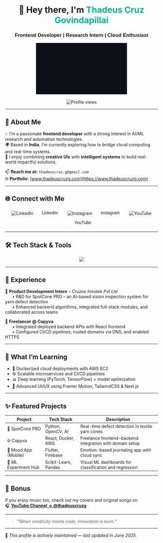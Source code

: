 <h1 align="center">👋 Hey there, I'm <span style="color:#00b894">Thadeus Cruz Govindapillai</span></h1>
<h3 align="center" style="font-family: 'Montserrat', sans-serif;">Frontend Developer | Research Intern | Cloud Enthusiast</h3>

<p align="center">
  <img src="./assets/input.gif" alt="Animated Name" width="300"/>
</p>


<p align="center">
  <img src="https://komarev.com/ghpvc/?username=thadeus-cruz&label=Visitors&color=0e75b6&style=flat" alt="Profile views" />
</p>

---

## 🚀 About Me

💡 I’m a passionate **frontend developer** with a strong interest in AI/ML research and automation technologies.  
🌍 Based in **India**, I’m currently exploring how to bridge cloud computing and real-time systems.  
🧠 I enjoy combining **creative UIs** with **intelligent systems** to build real-world impactful solutions.

📫 **Reach me at:** `thadeuscruz.g@gmail.com`  
🌐 **Portfolio:** [www.thadeuscruzg.com](https://www.thadeuscruzg.com)

---

## 🌐 Connect with Me

<p align="center">
  <a href="https://linkedin.com/in/thadeus-cruz-govindapillai" target="_blank" style="text-decoration: none;">
    <img src="https://raw.githubusercontent.com/rahuldkjain/github-profile-readme-generator/master/src/images/icons/Social/linked-in-alt.svg" alt="LinkedIn" height="40" width="40" style="vertical-align: middle;" />
    <span style="font-family: 'Montserrat', sans-serif; background: #fff; border-radius: 20px; padding: 8px 16px; margin-left: 8px; display: inline-block;">LinkedIn</span>
  </a>
  &nbsp;&nbsp;
  <a href="https://instagram.com/thadeuscruzg_official" target="_blank" style="text-decoration: none;">
    <img src="https://raw.githubusercontent.com/rahuldkjain/github-profile-readme-generator/master/src/images/icons/Social/instagram.svg" alt="Instagram" height="40" width="40" style="vertical-align: middle;" />
    <span style="font-family: 'Montserrat', sans-serif; background: #fff; border-radius: 20px; padding: 8px 16px; margin-left: 8px; display: inline-block;">Instagram</span>
  </a>
  &nbsp;&nbsp;
  <a href="https://www.youtube.com/@thadeuscruzg" target="_blank" style="text-decoration: none;">
    <img src="https://raw.githubusercontent.com/rahuldkjain/github-profile-readme-generator/master/src/images/icons/Social/youtube.svg" alt="YouTube" height="40" width="40" style="vertical-align: middle;" />
    <span style="font-family: 'Montserrat', sans-serif; background: #fff; border-radius: 20px; padding: 8px 16px; margin-left: 8px; display: inline-block;">YouTube</span>
  </a>
</p>

---

## 🛠️ Tech Stack & Tools

<p align="center">
  <img src="https://skillicons.dev/icons?i=html,css,js,react,flutter,dart,python,java,c,cpp,aws,docker,gcp,git,linux,firebase,nodejs,postgres,mysql,postman,tensorflow,pytorch,opencv,sklearn,seaborn,vscode" />
</p>

---

## 💼 Experience

🔹 **Product Development Intern** – *Cruzoe Innotek Pvt Ltd*  
&nbsp;&nbsp;&nbsp;&nbsp;&nbsp;&nbsp;• R&D for SpotCone PRO – an AI-based vision inspection system for yarn defect detection  
&nbsp;&nbsp;&nbsp;&nbsp;&nbsp;&nbsp;• Enhanced backend algorithms, integrated full-stack modules, and collaborated across teams

🔹 **Freelancer @ Copyva**  
&nbsp;&nbsp;&nbsp;&nbsp;&nbsp;&nbsp;• Integrated deployed backend APIs with React frontend  
&nbsp;&nbsp;&nbsp;&nbsp;&nbsp;&nbsp;• Configured CI/CD pipelines, routed domains via DNS, and enabled HTTPS

---

## 🧠 What I’m Learning

- 🐳 Dockerized cloud deployments with AWS EC2  
- ⚙️ Scalable microservices and CI/CD pipelines  
- 📊 Deep learning (PyTorch, TensorFlow) + model optimization  
- 🎨 Advanced UI/UX using Framer Motion, TailwindCSS & Next.js  

---

## ✨ Featured Projects

| Project | Tech Stack | Description |
|--------|------------|-------------|
| 🎯 SpotCone PRO | Python, OpenCV, AI | Real-time defect detection in textile yarn cones |
| 🌐 Copyva | React, Docker, AWS | Freelance frontend-backend integration with domain setup |
| 📱 Mood App (Mobile) | Flutter, Firebase | Emotion-based journaling app with cloud sync |
| 🧪 ML Experiment Hub | Scikit-Learn, Pandas | Visual ML dashboards for classification and regression |

---

## 🎤 Bonus

If you enjoy music too, check out my covers and original songs on  
🎧 **[YouTube Channel → @thadeuscruzg](https://www.youtube.com/@thadeuscruzg)**

---

> *"When creativity meets code, innovation is born."*

---

📌 *This profile is actively maintained — last updated in June 2025.*
